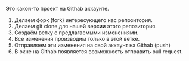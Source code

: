 Это какой-то проект на Githab аккаунте.



1. Делаем форк (fork) интересующего нас репозитория.
2. Делаем git clone для нашей версии этого репозитория.
3. Создаём ветку с предлагаемыми изменениями.
4. Все изменения производим только в этой ветке.
5. Отправляем эти изменения на свой аккаунт на Githab (push)
6. В окне на Githab появляется возможность отправить pull request.
